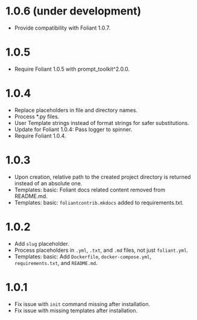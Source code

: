 # 1.0.6 (under development)

-   Provide compatibility with Foliant 1.0.7.

# 1.0.5

-   Require Foliant 1.0.5 with prompt_toolkit^2.0.0.

# 1.0.4

-   Replace placeholders in file and directory names.
-   Process *.py files.
-   User Template strings instead of format strings for safer substitutions.
-   Update for Foliant 1.0.4: Pass logger to spinner.
-   Require Foliant 1.0.4.

# 1.0.3

-   Upon creation, relative path to the created project directory is returned instead of an absolute one.
-   Templates: basic: Foliant docs related content removed from README.md.
-   Templates: basic: `foliantcontrib.mkdocs` added to requirements.txt.

# 1.0.2

-   Add `slug` placeholder.
-   Process placeholders in `.yml`, `.txt`, and `.md` files, not just `foliant.yml`.
-   Templates: basic: Add `Dockerfile`, `docker-compose.yml`, `requirements.txt`, and `README.md`.

# 1.0.1

-   Fix issue with `init` command missing after installation.
-   Fix issue with missing templates after installation.
